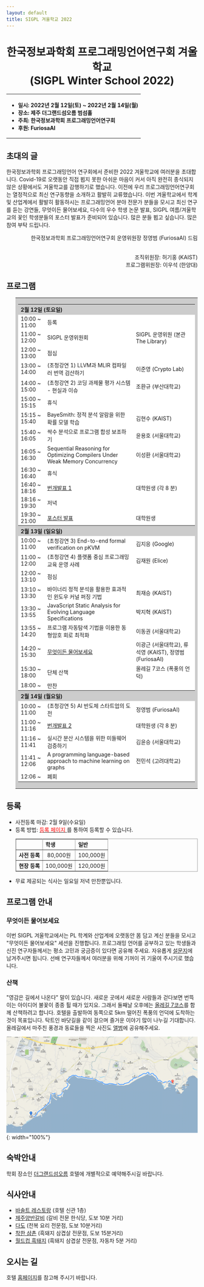 ```yaml
---
layout: default
title: SIGPL 겨울학교 2022
---
```


<h1>
<center>
한국정보과학회 프로그래밍언어연구회 겨울학교
<br> (SIGPL Winter School 2022)
</center>
</h1>
<center><table><tbody><tr><th align="left">
<ul>
<li>
    일시: 2022년 2월 12일(토) ~ 2022년 2월 14일(월)
</li><li>
    장소: 제주 더그랜드섬오름 범섬홀
</li><li>
    주최: 한국정보과학회 프로그래밍언어연구회
</li><li>
    후원: FuriosaAI
</li></ul>
</th></tr></tbody></table>
</center>

<h2>초대의 글</h2>

<p>
  한국정보과학회 프로그래밍언어 연구회에서 준비한 2022 겨울학교에 여러분을 초대합니다.
  Covid-19로 오랫동안 직접 뵙지 못한 아쉬운 마음이 커서 아직 완전히 종식되지 않은 상황에서도 겨울학교를 감행하기로 했습니다.
  이전에 우리 프로그래밍언어연구회는 열정적으로 최신 연구동향을 소개하고 활발히 교류했습니다.
  이번 겨울학교에서 학계 및 산업계에서 활발히 활동하시는 프로그래밍언어 분야 전문가 분들을 모시고 최신 연구를 듣는 강연들,
  무엇이든 물어보세요, 다수의 우수 학생 논문 발표, SIGPL 여름/겨울학교의 꽃인 학생분들의 포스터 발표가 준비되어 있습니다.
  많은 분들 뵙고 싶습니다. 많은 참여 부탁 드립니다.
</p>

<p align="right">
한국정보과학회 프로그래밍언어연구회 운영위원장 정영범 (FuriosaAI) 드림
</p>

<p align="right">
<br> 조직위원장: 허기홍 (KAIST)
<br> 프로그램위원장: 이우석 (한양대)

</p>

<h2>프로그램</h2>

<ul>
  <table border="0" cellspacing="0">
  <tbody><tr><td bgcolor="#cccccc">
  <table border="0" cellspacing="1pt">
<tbody>

  <tr><th colspan="3" align="left"> 2월 12일 (토요일)  </th></tr>
  <tr><td bgcolor="white">  10:00 ~ 11:00  </td><td bgcolor="white">  등록  </td><td bgcolor="white">   </td></tr>
  <tr><td bgcolor="white">  11:00 ~ 12:00  </td><td bgcolor="white">  SIGPL 운영위원회 </td><td bgcolor="white">  SIGPL 운영위원 (본관 The Library)  </td></tr>
  <tr><td bgcolor="white">  12:00 ~ 13:00  </td><td bgcolor="white">  점심  </td><td bgcolor="white">   </td></tr>
  <tr><td bgcolor="white">  13:00 ~ 14:00  </td><td bgcolor="white">  (초청강연 1) LLVM과 MLIR 컴파일러 번역 검산하기  </td> <td bgcolor="white"> 이준영 (Crypto Lab)  </td></tr>
  <tr><td bgcolor="white">  14:00 ~ 15:00  </td><td bgcolor="white">  (초청강연 2) 코딩 과제물 평가 시스템 - 현실과 이슈 </td><td bgcolor="white"> 조환규 (부산대학교)  </td></tr>
  <tr><td bgcolor="white">  15:00 ~ 15:15  </td><td bgcolor="white">  휴식 </td><td bgcolor="white">   </td></tr>
	<tr><td bgcolor="white">  15:15 ~ 15:40  </td><td bgcolor="white">  BayeSmith: 정적 분석 알람을 위한 확률 모델 학습</td>	<td bgcolor="white">  김현수 (KAIST) </td></tr>
  <tr><td bgcolor="white">  15:40 ~ 16:05  </td><td bgcolor="white">  싹수 분석으로 프로그램 합성 보조하기</td><td bgcolor="white">윤용호 (서울대학교) </td></tr>
  <tr><td bgcolor="white">  16:05 ~ 16:30  </td><td bgcolor="white">  Sequential Reasoning for Optimizing Compilers Under Weak Memory Concurrency</td><td bgcolor="white">이성환 (서울대학교) </td></tr>
  <tr><td bgcolor="white">  16:30 ~ 16:40  </td><td bgcolor="white">  휴식 </td><td bgcolor="white">   </td></tr>
  <tr><td bgcolor="white">  16:40 ~ 18:16  </td><td bgcolor="white">  <a href="lightening.html">번개발표 1</a></td><td bgcolor="white"> 대학원생 (각 8 분)   </td></tr>
  <tr><td bgcolor="white">  18:16 ~ 19:30  </td><td bgcolor="white">  저녁 </td><td bgcolor="white">   </td></tr>
  <tr><td bgcolor="white">  19:30 ~ 21:00  </td><td bgcolor="white">  <a href="poster.html">포스터 발표</a></td><td bgcolor="white">  대학원생 </td> </tr>
  <tr><th colspan="3" align="left"> 2월 13일 (일요일)  </th></tr>
  <tr><td bgcolor="white">  10:00 ~ 11:00  </td><td bgcolor="white">  (초청강연 3) End-to-end formal verification on pKVM  </td><td bgcolor="white">  김지응 (Google) </td></tr>
  <tr><td bgcolor="white">  11:00 ~ 12:00  </td><td bgcolor="white">  (초청강연 4) 플랫폼 중심 프로그래밍 교육 운영 사례 </td><td bgcolor="white">  김재원 (Elice) </td></tr>
  <tr><td bgcolor="white">  12:00 ~ 13:10  </td><td bgcolor="white">  점심</td><td bgcolor="white">  </td></tr>
	<tr><td bgcolor="white">  13:10 ~ 13:30  </td><td bgcolor="white">  바이너리 정적 분석을 활용한 효과적인 윈도우 커널 퍼징 기법</td>	<td bgcolor="white">  최재승 (KAIST) </td></tr>
	<tr><td bgcolor="white">  13:30 ~ 13:55  </td><td bgcolor="white">  JavaScript Static Analysis for Evolving Language Specifications</td>	<td bgcolor="white">  박지혁 (KAIST) </td></tr>
	<tr><td bgcolor="white">  13:55 ~ 14:20  </td><td bgcolor="white">  프로그램 자동탐색 기법을 이용한 동형암호 회로 최적화</td>	<td bgcolor="white">  이동권 (서울대학교) </td></tr>
  <tr><td bgcolor="white">  14:20 ~ 15:30  </td><td bgcolor="white">  <a href="https://forms.gle/trWbVnjQq2w4BDSM9">무엇이든 물어보세요</a> </td><td bgcolor="white"> 이광근 (서울대학교), 류석영 (KAIST), 정영범 (FuriosaAI)  </td></tr>
  <tr><td bgcolor="white">  15:30 ~ 18:00  </td><td bgcolor="white">  단체 산책 </td><td bgcolor="white">  올레길 7코스 (폭풍의 언덕) </td></tr>
  <tr><td bgcolor="white">  18:00 ~        </td><td bgcolor="white">  만찬 </td><td bgcolor="white">   </td></tr>

  <tr><th colspan="3" align="left"> 2월 14일 (월요일)  </th></tr>
  <tr><td bgcolor="white">  10:00 ~ 11:00  </td><td bgcolor="white">  (초청강연 5) AI 반도체 스타트업의 도전 </td><td bgcolor="white"> 정영범 (FuriosaAI)   </td></tr>
  <tr><td bgcolor="white">  11:00 ~ 11:16  </td><td bgcolor="white">  <a href="lightening2.html">번개발표 2</a></td><td bgcolor="white"> 대학원생 (각 8 분)   </td></tr>
  <tr><td bgcolor="white">  11:16 ~ 11:41  </td><td bgcolor="white">  실시간 분산 시스템을 위한 미들웨어 검증하기</td><td bgcolor="white">김윤승 (서울대학교) </td></tr>
  <tr><td bgcolor="white">  11:41 ~ 12:06  </td><td bgcolor="white">  A programming language-based approach to machine learning on graphs</td><td bgcolor="white">전민석 (고려대학교) </td></tr>
  <tr><td bgcolor="white">  12:06 ~        </td><td bgcolor="white">  폐회  </td><td bgcolor="white">   </td></tr>
</tbody>
  </table></td></tr></tbody></table>
</ul>

## 등록

<ul>
    <li> 사전등록 마감: 2월 9일(수요일)
  </li><li> 등록 방법: <a href= "http://www.kiise.or.kr/conference/conf/102/" target="_blank"> <font color="red">등록 페이지</font> </a>를 통하여 등록할 수 있습니다.
<table border="1" bordercolor="#a0a0a0" cellspacing="0">
<tbody><tr><th>&nbsp;</th><th>학생</th><th>일반</th></tr>
<tr align="center"><th>사전 등록 </th><td>80,000원</td><td>100,000원</td></tr>
<tr align="center"><th>현장 등록 </th><td>100,000원</td><td>120,000원</td></tr>
</tbody></table>
</li><li>무료 제공되는 식사는 일요일 저녁 만찬뿐입니다.</li></ul>

## 프로그램 안내
### 무엇이든 물어보세요
이번 SIGPL 겨울학교에서는 PL 학계와 산업계에 오랫동안 몸 담고 계신 분들을 모시고 "무엇이든 물어보세요" 세션을 진행합니다.
프로그래밍 언어를 공부하고 있는 학생들과 신진 연구자들께서는 평소 고민과 궁금증이 있다면 공유해 주세요.
자유롭게 <a href="https://forms.gle/trWbVnjQq2w4BDSM9">설문지</a>에 남겨주시면 됩니다.
선배 연구자들께서 여러분을 위해 기꺼이 귀 기울여 주시기로 했습니다.
### 산책
"영감은 길에서 나온다" 말이 있습니다. 새로운 곳에서 새로운 사람들과 걷다보면 번뜩이는 아이디어 불꽃이 종종 튈 때가 있지요.
그래서 둘째날 오후에는 <a href="http://www.jejuolle.org/trail/kor/olle_trail/default.asp?search_idx=9">올레길 7코스</a>를 함께 산책하려고 합니다.
호텔을 출발하여 동쪽으로 5km 떨어진 폭풍의 언덕에 도착하는 것이 목표입니다.
탁트인 바닷길을 같이 걸으며 즐거운 이야기 많이 나누길 기대합니다.
올레길에서 마주친 풍경과 동료들을 찍은 사진도 <a href="https://photos.app.goo.gl/KoYpXQCQEVDamsYm9">앨범</a>에 공유해주세요.

![map](map.png){: width="100%"}

## 숙박안내

학회 장소인 <a href="http://www.sumorum.com" target="_blank">더그랜드섬오름</a> 호텔에 개별적으로 예약해주시길 바랍니다.

## 식사안내

<ul>
  <li><a href="http://www.sumorum.com/upload/contents/BasaltRestaurant.pdf">바솔트 레스토랑</a> (호텔 신관 1층)</li>
  <li><a href="https://map.naver.com/v5/entry/place/1592243122?placePath=%2Fhome&c=14082835.3292459,3926221.9972572,17,0,0,0,dh">제주양반갈비</a> (갈비 전문 한식당, 도보 10분 거리) </li>
  <li><a href="https://map.naver.com/v5/entry/place/1926787057?placePath=%2Fhome&c=14082220.9347123,3926367.0877228,15,0,0,0,dh">다도</a> (전복 요리 전문점, 도보 10분거리) </li>
  <li><a href="https://map.naver.com/v5/entry/place/37289095?placePath=%2Fhome&c=14082216.4708007,3926544.9730715,15,0,0,0,dh">착한 삼촌</a> (흑돼지 삼겹살 전문점, 도보 15분거리) </li>
  <li><a href="https://map.naver.com/v5/search/%EC%9B%94%EB%93%9C%EC%BB%B5%ED%9D%91%EB%8F%BC%EC%A7%80/place/36938066?c=14081555.5447200,3927605.9134877,15,0,0,0,dh&placePath=%3Fentry%253Dbmp">월드컵 흑돼지</a> (흑돼지 삼겹살 전문점, 자동차 5분 거리) </li>
</ul>

## 오시는 길

호텔 <a href="http://www.sumorum.com/introduction/location">홈페이지</a>를 참고해 주시기 바랍니다.
